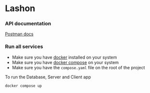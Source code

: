 # Lashon

### API documentation
[Postman docs](https://documenter.getpostman.com/view/2906759/2s9YJXYQ9D)

### Run all services
* Make sure you have [docker](https://docs.docker.com/engine/install/) installed on your system
* Make sure you have [docker compose](https://docs.docker.com/compose/install/) on your system
* Make sure you have the `compose.yaml` file on the root of the project

To run the Database, Server and Client app
```sh
docker compose up
``` 

